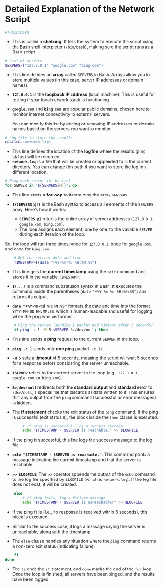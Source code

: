 # Detailed Explanation of the Network Script

```bash
#!/bin/bash
```
- This is called a **shebang**. It tells the system to execute the script using the Bash shell interpreter (`/bin/bash`), making sure the script runs as a Bash script.

```bash
# List of servers
SERVERS=("127.0.0.1" "google.com" "bing.com")
```
- This line defines an **array** called `SERVERS` in Bash. Arrays allow you to store multiple values (in this case, server IP addresses or domain names).
  
- **`127.0.0.1`** is the **loopback IP address** (local machine). This is useful for testing if your local network stack is functioning.
- **`google.com`** and **`bing.com`** are popular public domains, chosen here to monitor internet connectivity to external servers.
  
  You can modify this list by adding or removing IP addresses or domain names based on the servers you want to monitor.

```bash
# Log file to store the results
LOGFILE="network.log"
```
- This line defines the location of the **log file** where the results (ping status) will be recorded.
- **`network.log`** is a file that will be created or appended to in the current directory. You can change this path if you want to store the log in a different location.

```bash
# Ping each server in the list
for SERVER in "${SERVERS[@]}"; do
```
- This line starts a **for loop** to iterate over the array `SERVERS`.
  
- **`${SERVERS[@]}`** is the Bash syntax to access all elements of the `SERVERS` array. Here's how it works:
  - **`SERVERS[@]`** returns the entire array of server addresses (`127.0.0.1`, `google.com`, `bing.com`).
  - The loop assigns each element, one by one, to the variable `SERVER` during each iteration of the loop.
  
So, the loop will run three times: once for `127.0.0.1`, once for `google.com`, and once for `bing.com`.

```bash
    # Get the current date and time
    TIMESTAMP=$(date "+%Y-%m-%d %H:%M:%S")
```
- This line gets the **current timestamp** using the `date` command and stores it in the variable `TIMESTAMP`.
  
- **`$(...)`** is a command substitution syntax in Bash. It executes the command inside the parentheses (`date "+%Y-%m-%d %H:%M:%S"`) and returns its output.
  
- **`date "+%Y-%m-%d %H:%M:%S"`** formats the date and time into the format `YYYY-MM-DD HH:MM:SS`, which is human-readable and useful for logging when the ping was performed.

```bash
    # Ping the server (sending 1 packet and timeout after 5 seconds)
    if ping -c 1 -W 5 $SERVER &>/dev/null; then
```
- This line sends a **ping** request to the current `SERVER` in the loop.
  
- **`ping -c 1`** sends only **one ping** packet (`-c 1`).
  
- **`-W 5`** sets a **timeout** of 5 seconds, meaning the script will wait 5 seconds for a response before considering the server unreachable.
  
- **`$SERVER`** refers to the current server in the loop (e.g., `127.0.0.1`, `google.com`, or `bing.com`).
  
- **`&>/dev/null`** redirects both the **standard output** and **standard error** to `/dev/null`, a special file that discards all data written to it. This ensures that any output from the `ping` command (successful or error messages) is hidden.

- The **if statement** checks the exit status of the `ping` command. If the ping is successful (exit status `0`), the block inside the `then` clause is executed.

```bash
        # If ping is successful, log a success message
        echo "$TIMESTAMP - $SERVER is reachable." >> $LOGFILE
```
- If the ping is successful, this line logs the success message to the log file.
  
- **`echo "$TIMESTAMP - $SERVER is reachable."`**: This command prints a message indicating the current timestamp and that the server is reachable.
  
- **`>> $LOGFILE`**: The `>>` operator appends the output of the `echo` command to the log file specified by `$LOGFILE` (which is `network.log`). If the log file does not exist, it will be created.

```bash
    else
        # If ping fails, log a failure message
        echo "$TIMESTAMP - $SERVER is unreachable!" >> $LOGFILE
```
- If the ping fails (i.e., no response is received within 5 seconds), this block is executed.
  
- Similar to the success case, it logs a message saying the server is unreachable, along with the timestamp.
  
- The `else` clause handles any situation where the `ping` command returns a non-zero exit status (indicating failure).

```bash
    fi
done
```
- The `fi` ends the `if` statement, and `done` marks the end of the `for` loop. Once the loop is finished, all servers have been pinged, and the results have been logged.